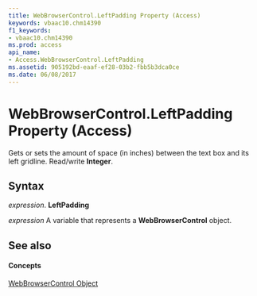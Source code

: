 ```yaml
---
title: WebBrowserControl.LeftPadding Property (Access)
keywords: vbaac10.chm14390
f1_keywords:
- vbaac10.chm14390
ms.prod: access
api_name:
- Access.WebBrowserControl.LeftPadding
ms.assetid: 905192bd-eaaf-ef28-03b2-fbb5b3dca0ce
ms.date: 06/08/2017
---
```



# WebBrowserControl.LeftPadding Property (Access)

Gets or sets the amount of space (in inches) between the text box and its left gridline. Read/write **Integer**.


## Syntax

 _expression_. **LeftPadding**

 _expression_ A variable that represents a **WebBrowserControl** object.


## See also


#### Concepts


[WebBrowserControl Object](webbrowsercontrol-object-access.md)

